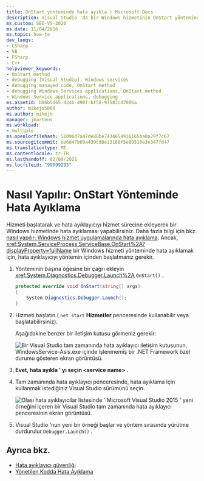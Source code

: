 ```yaml
---
title: OnStart yönteminde hata ayıkla | Microsoft Docs
description: Visual Studio 'da bir Windows hizmetinin OnStart yönteminde hata ayıklamanın, yöntemin içinden hata ayıklayıcıyı başlatarak nasıl yapılacağını öğrenin.
ms.custom: SEO-VS-2020
ms.date: 11/04/2016
ms.topic: how-to
dev_langs:
- CSharp
- VB
- FSharp
- C++
helpviewer_keywords:
- OnStart method
- debugging [Visual Studio], Windows services
- debugging managed code, OnStart method
- debugging Windows Services applications, OnStart method
- Windows Service applications, debugging
ms.assetid: b06b5d65-424b-490f-bf58-97583cd7006a
author: mikejo5000
ms.author: mikejo
manager: jmartens
ms.workload:
- multiple
ms.openlocfilehash: 51096d7a47de80be7434659936165ba0a29f7c67
ms.sourcegitcommit: ae6d47b09a439cd0e13180f5e89510e3e347fd47
ms.translationtype: MT
ms.contentlocale: tr-TR
ms.lasthandoff: 02/08/2021
ms.locfileid: "99899293"
---
```

# <a name="how-to-debug-the-onstart-method"></a>Nasıl Yapılır: OnStart Yönteminde Hata Ayıklama
Hizmeti başlatarak ve hata ayıklayıcıyı hizmet sürecine ekleyerek bir Windows hizmetinde hata ayıklaması yapabilirsiniz. Daha fazla bilgi için bkz. [nasıl yapılır: Windows hizmet uygulamalarında hata ayıklama](/dotnet/framework/windows-services/how-to-debug-windows-service-applications). Ancak, <xref:System.ServiceProcess.ServiceBase.OnStart%2A?displayProperty=fullName> bir Windows hizmeti yönteminde hata ayıklamak için, hata ayıklayıcıyı yöntemin içinden başlatmanız gerekir.

1. Yönteminin başına öğesine bir çağrı ekleyin <xref:System.Diagnostics.Debugger.Launch%2A> `OnStart()` .

    ```csharp
    protected override void OnStart(string[] args)
    {
        System.Diagnostics.Debugger.Launch();
    }
    ```

2. Hizmeti başlatın ( `net start` **Hizmetler** penceresinde kullanabilir veya başlatabilirsiniz).

    Aşağıdakine benzer bir iletişim kutusu görmeniz gerekir:

    ![Bir Visual Studio tam zamanında hata ayıklayıcı iletişim kutusunun, WindowsService-Asis.exe içinde işlenmemiş bir .NET Framework özel durumu gösteren ekran görüntüsü.](../debugger/media/onstartdebug.png)

3. **Evet, hata ayıkla ' yı seçin \<service name> .**

4. Tam zamanında hata ayıklayıcı penceresinde, hata ayıklama için kullanmak istediğiniz Visual Studio sürümünü seçin.

    ![Olası hata ayıklayıcılar listesinde ' Microsoft Visual Studio 2015 ' yeni örneğini içeren bir Visual Studio tam zamanında hata ayıklayıcı penceresinin ekran görüntüsü.](../debugger/media/justintimedebugger.png)

5. Visual Studio 'nun yeni bir örneği başlar ve yöntem sırasında yürütme durdurulur `Debugger.Launch()` .

## <a name="see-also"></a>Ayrıca bkz.
- [Hata ayıklayıcı güvenliği](../debugger/debugger-security.md)
- [Yönetilen Kodda Hata Ayıklama](../debugger/debugging-managed-code.md)
